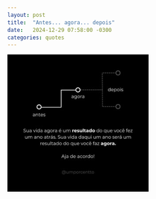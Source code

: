```yaml
---
layout: post
title:  "Antes... agora... depois"
date:   2024-12-29 07:58:00 -0300
categories: quotes
---
```


![Antes... agora... depois](/assets/antes-agora-depois.jpg)
